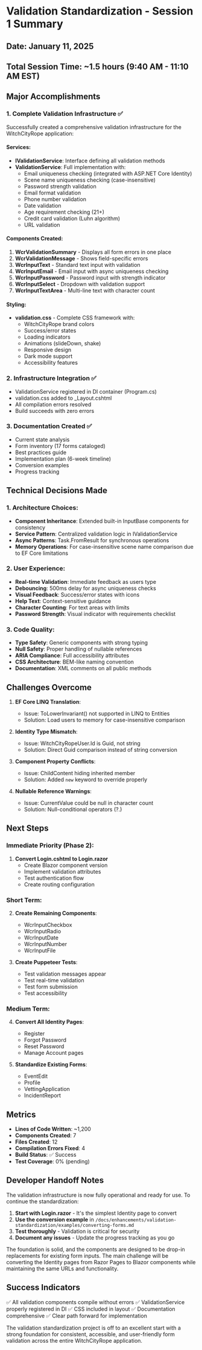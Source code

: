 # Validation Standardization - Session 1 Summary

## Date: January 11, 2025
## Total Session Time: ~1.5 hours (9:40 AM - 11:10 AM EST)

## Major Accomplishments

### 1. Complete Validation Infrastructure ✅
Successfully created a comprehensive validation infrastructure for the WitchCityRope application:

#### Services:
- **IValidationService**: Interface defining all validation methods
- **ValidationService**: Full implementation with:
  - Email uniqueness checking (integrated with ASP.NET Core Identity)
  - Scene name uniqueness checking (case-insensitive)
  - Password strength validation
  - Email format validation
  - Phone number validation
  - Date validation
  - Age requirement checking (21+)
  - Credit card validation (Luhn algorithm)
  - URL validation

#### Components Created:
1. **WcrValidationSummary** - Displays all form errors in one place
2. **WcrValidationMessage** - Shows field-specific errors
3. **WcrInputText** - Standard text input with validation
4. **WcrInputEmail** - Email input with async uniqueness checking
5. **WcrInputPassword** - Password input with strength indicator
6. **WcrInputSelect** - Dropdown with validation support
7. **WcrInputTextArea** - Multi-line text with character count

#### Styling:
- **validation.css** - Complete CSS framework with:
  - WitchCityRope brand colors
  - Success/error states
  - Loading indicators
  - Animations (slideDown, shake)
  - Responsive design
  - Dark mode support
  - Accessibility features

### 2. Infrastructure Integration ✅
- ValidationService registered in DI container (Program.cs)
- validation.css added to _Layout.cshtml
- All compilation errors resolved
- Build succeeds with zero errors

### 3. Documentation Created ✅
- Current state analysis
- Form inventory (17 forms cataloged)
- Best practices guide
- Implementation plan (6-week timeline)
- Conversion examples
- Progress tracking

## Technical Decisions Made

### 1. Architecture Choices:
- **Component Inheritance**: Extended built-in InputBase components for consistency
- **Service Pattern**: Centralized validation logic in IValidationService
- **Async Patterns**: Task.FromResult for synchronous operations
- **Memory Operations**: For case-insensitive scene name comparison due to EF Core limitations

### 2. User Experience:
- **Real-time Validation**: Immediate feedback as users type
- **Debouncing**: 500ms delay for async uniqueness checks
- **Visual Feedback**: Success/error states with icons
- **Help Text**: Context-sensitive guidance
- **Character Counting**: For text areas with limits
- **Password Strength**: Visual indicator with requirements checklist

### 3. Code Quality:
- **Type Safety**: Generic components with strong typing
- **Null Safety**: Proper handling of nullable references
- **ARIA Compliance**: Full accessibility attributes
- **CSS Architecture**: BEM-like naming convention
- **Documentation**: XML comments on all public methods

## Challenges Overcome

1. **EF Core LINQ Translation**:
   - Issue: ToLowerInvariant() not supported in LINQ to Entities
   - Solution: Load users to memory for case-insensitive comparison

2. **Identity Type Mismatch**:
   - Issue: WitchCityRopeUser.Id is Guid, not string
   - Solution: Direct Guid comparison instead of string conversion

3. **Component Property Conflicts**:
   - Issue: ChildContent hiding inherited member
   - Solution: Added `new` keyword to override properly

4. **Nullable Reference Warnings**:
   - Issue: CurrentValue could be null in character count
   - Solution: Null-conditional operators (?.)

## Next Steps

### Immediate Priority (Phase 2):
1. **Convert Login.cshtml to Login.razor**
   - Create Blazor component version
   - Implement validation attributes
   - Test authentication flow
   - Create routing configuration

### Short Term:
2. **Create Remaining Components**:
   - WcrInputCheckbox
   - WcrInputRadio
   - WcrInputDate
   - WcrInputNumber
   - WcrInputFile

3. **Create Puppeteer Tests**:
   - Test validation messages appear
   - Test real-time validation
   - Test form submission
   - Test accessibility

### Medium Term:
4. **Convert All Identity Pages**:
   - Register
   - Forgot Password
   - Reset Password
   - Manage Account pages

5. **Standardize Existing Forms**:
   - EventEdit
   - Profile
   - VettingApplication
   - IncidentReport

## Metrics

- **Lines of Code Written**: ~1,200
- **Components Created**: 7
- **Files Created**: 12
- **Compilation Errors Fixed**: 4
- **Build Status**: ✅ Success
- **Test Coverage**: 0% (pending)

## Developer Handoff Notes

The validation infrastructure is now fully operational and ready for use. To continue the standardization:

1. **Start with Login.razor** - It's the simplest Identity page to convert
2. **Use the conversion example** in `/docs/enhancements/validation-standardization/examples/converting-forms.md`
3. **Test thoroughly** - Validation is critical for security
4. **Document any issues** - Update the progress tracking as you go

The foundation is solid, and the components are designed to be drop-in replacements for existing form inputs. The main challenge will be converting the Identity pages from Razor Pages to Blazor components while maintaining the same URLs and functionality.

## Success Indicators

✅ All validation components compile without errors
✅ ValidationService properly registered in DI
✅ CSS included in layout
✅ Documentation comprehensive
✅ Clear path forward for implementation

The validation standardization project is off to an excellent start with a strong foundation for consistent, accessible, and user-friendly form validation across the entire WitchCityRope application.